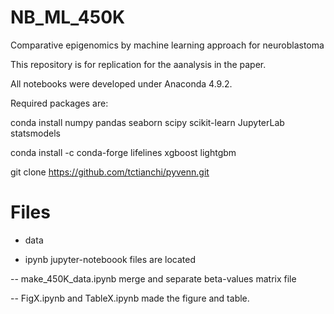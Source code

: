 # NB_ML_450K
Comparative epigenomics by machine learning approach for neuroblastoma


This repository is for replication for the aanalysis in the paper.

All notebooks were developed under Anaconda 4.9.2.

Required packages are: 

conda install numpy pandas seaborn scipy scikit-learn JupyterLab statsmodels

conda install -c conda-forge lifelines xgboost lightgbm

git clone https://github.com/tctianchi/pyvenn.git


# Files

- data

- ipynb jupyter-noteboook files are located

-- make_450K_data.ipynb merge and separate beta-values matrix file

-- FigX.ipynb and TableX.ipynb made the figure and table.
